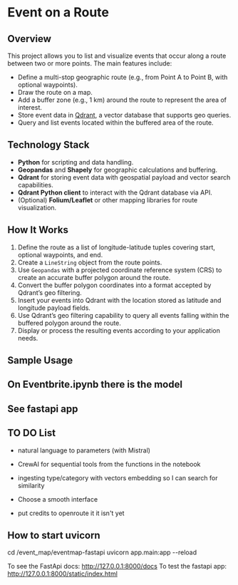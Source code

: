 # Event on a Route

## Overview

This project allows you to list and visualize events that occur along a route between two or more points. The main features include:

- Define a multi-stop geographic route (e.g., from Point A to Point B, with optional waypoints).
- Draw the route on a map.
- Add a buffer zone (e.g., 1 km) around the route to represent the area of interest.
- Store event data in [Qdrant](https://qdrant.tech/), a vector database that supports geo queries.
- Query and list events located within the buffered area of the route.

## Technology Stack

- **Python** for scripting and data handling.
- **Geopandas** and **Shapely** for geographic calculations and buffering.
- **Qdrant** for storing event data with geospatial payload and vector search capabilities.
- **Qdrant Python client** to interact with the Qdrant database via API.
- (Optional) **Folium/Leaflet** or other mapping libraries for route visualization.

## How It Works

1. Define the route as a list of longitude-latitude tuples covering start, optional waypoints, and end.
2. Create a `LineString` object from the route points.
3. Use `Geopandas` with a projected coordinate reference system (CRS) to create an accurate buffer polygon around the route.
4. Convert the buffer polygon coordinates into a format accepted by Qdrant’s geo filtering.
5. Insert your events into Qdrant with the location stored as latitude and longitude payload fields.
6. Use Qdrant’s geo filtering capability to query all events falling within the buffered polygon around the route.
7. Display or process the resulting events according to your application needs.

## Sample Usage

## On Eventbrite.ipynb there is the model

## See fastapi app

## TO DO List
* natural language to parameters (with Mistral)
* CrewAI for sequential tools from the functions in the notebook

* ingesting type/category with vectors embedding so I can search for similarity
* Choose a smooth interface
* put credits to openroute it it isn't yet

## How to start uvicorn
cd /event_map/eventmap-fastapi
uvicorn app.main:app --reload

To see the FastApi docs: http://127.0.0.1:8000/docs
To test the fastapi app: http://127.0.0.1:8000/static/index.html

